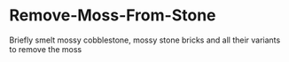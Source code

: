 # Remove-Moss-From-Stone
Briefly smelt mossy cobblestone, mossy stone bricks and all their variants to remove the moss
